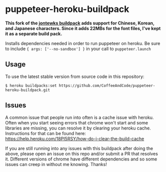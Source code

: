 # puppeteer-heroku-buildpack

**This fork of the [jontewks buildpack](https://elements.heroku.com/buildpacks/jontewks/puppeteer-heroku-buildpack)
adds support for Chinese, Korean, and Japanese characters. Since it adds
22MBs for the font files, I've kept it as a separate build pack.**

Installs dependencies needed in order to run puppeteer on heroku. Be sure to include `{ args: ['--no-sandbox'] }` in your call to `puppeteer.launch`

## Usage

To use the latest stable version from source code in this repository:

```sh-session
$ heroku buildpacks:set https://github.com/CoffeeAndCode/puppeteer-heroku-buildpack.git
```

## Issues

A common issue that people run into often is a cache issue with heroku. Often when you start seeing errors that chrome won't start and some libraries are missing, you can resolve it by clearing your heroku cache. Instructions for that can be found here: https://help.heroku.com/18PI5RSY/how-do-i-clear-the-build-cache

If you are still running into any issues with this buildpack after doing the above, please open an issue on this repo and/or submit a PR that resolves it. Different versions of chrome have different dependencies and so some issues can creep in without me knowing. Thanks!
